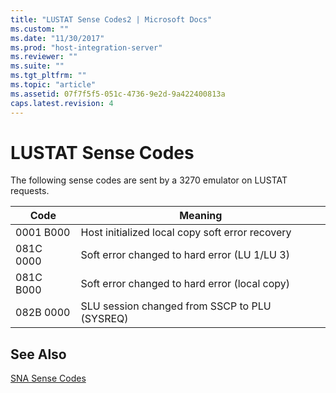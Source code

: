 ```yaml
---
title: "LUSTAT Sense Codes2 | Microsoft Docs"
ms.custom: ""
ms.date: "11/30/2017"
ms.prod: "host-integration-server"
ms.reviewer: ""
ms.suite: ""
ms.tgt_pltfrm: ""
ms.topic: "article"
ms.assetid: 07f7f5f5-051c-4736-9e2d-9a422400813a
caps.latest.revision: 4
---
```

# LUSTAT Sense Codes
The following sense codes are sent by a 3270 emulator on LUSTAT requests.  
  
|Code|Meaning|  
|----------|-------------|  
|0001 B000|Host initialized local copy soft error recovery|  
|081C 0000|Soft error changed to hard error (LU 1/LU 3)|  
|081C B000|Soft error changed to hard error (local copy)|  
|082B 0000|SLU session changed from SSCP to PLU (SYSREQ)|  
  
## See Also  
 [SNA Sense Codes](../HIS2010/sna-sense-codes2.md)